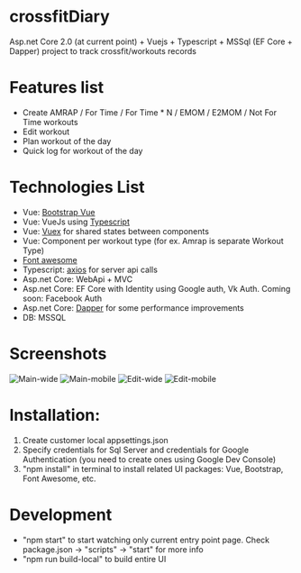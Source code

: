 # crossfitDiary
Asp.net Core 2.0 (at current point) + Vuejs + Typescript + MSSql (EF Core + Dapper) project to track crossfit/workouts records

# Features list

*  Create AMRAP / For Time / For Time * N / EMOM / E2MOM / Not For Time workouts
*  Edit workout
*  Plan workout of the day
*  Quick log for workout of the day

# Technologies List

*  Vue: [Bootstrap Vue](https://bootstrap-vue.js.org)
*  Vue: VueJs using [Typescript](https://www.typescriptlang.org/)
*  Vue: [Vuex](https://vuex.vuejs.org/) for shared states between components
*  Vue: Component per workout type (for ex. Amrap is separate Workout Type)
*  [Font awesome](https://fontawesome.com/)
*  Typescript: [axios](https://github.com/axios/axios) for server api calls
*  Asp.net Core: WebApi + MVC
*  Asp.net Core: EF Core with Identity using Google auth, Vk Auth. Coming soon: Facebook Auth
*  Asp.net Core: [Dapper](https://github.com/StackExchange/Dapper) for some performance improvements
*  DB: MSSQL

# Screenshots

![Main-wide](https://user-images.githubusercontent.com/3446779/54178070-839e6800-44a5-11e9-8486-a4059dbceb84.png)
![Main-mobile](https://user-images.githubusercontent.com/3446779/54178069-839e6800-44a5-11e9-8432-7ab0f7938219.png)
![Edit-wide](https://user-images.githubusercontent.com/3446779/54178068-839e6800-44a5-11e9-98b8-db69ab93cdd9.png)
![Edit-mobile](https://user-images.githubusercontent.com/3446779/54178071-839e6800-44a5-11e9-951d-6757df6a641b.png)

# Installation:

1. Create customer local appsettings.json
2. Specify credentials for Sql Server and credentials for Google Authentication (you need to create ones using Google Dev Console)
3. "npm install" in terminal to install related UI packages: Vue, Bootstrap, Font Awesome, etc.

# Development


* "npm start" to start watching only current entry point page. Check package.json -> "scripts" -> "start" for more info 
* "npm run build-local" to build entire UI
